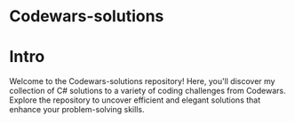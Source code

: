 # Codewars-solutions
# Intro

Welcome to the Codewars-solutions repository! Here, you'll discover my collection of C# solutions to a variety of coding challenges from Codewars. Explore the repository to uncover efficient and elegant solutions that enhance your problem-solving skills.
